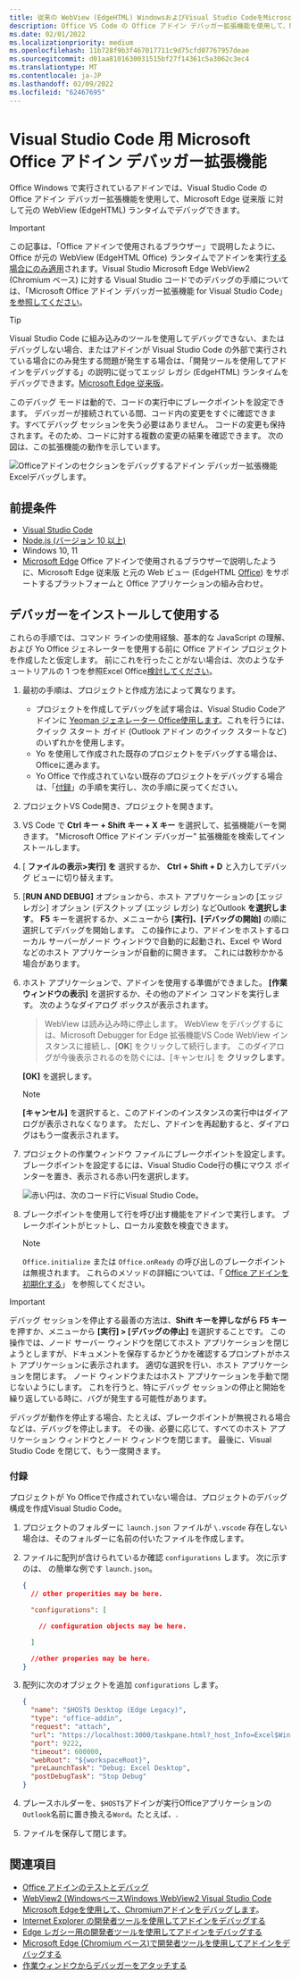 ```yaml
---
title: 従来の WebView (EdgeHTML) WindowsおよびVisual Studio CodeをMicrosoft Edgeアドインをデバッグする
description: Office VS Code の Office アドイン デバッガー拡張機能を使用して、Microsoft Edge 従来版 WebView (EdgeHTML) を使用するアドインをデバッグする方法について説明します。
ms.date: 02/01/2022
ms.localizationpriority: medium
ms.openlocfilehash: 11b728f9b3f467017711c9d75cfd07767957deae
ms.sourcegitcommit: d01aa8101630031515bf27f14361c5a3062c3ec4
ms.translationtype: MT
ms.contentlocale: ja-JP
ms.lasthandoff: 02/09/2022
ms.locfileid: "62467695"
---
```

# <a name="microsoft-office-add-in-debugger-extension-for-visual-studio-code"></a>Visual Studio Code 用 Microsoft Office アドイン デバッガー拡張機能

Office Windows で実行されているアドインでは、Visual Studio Code の Office アドイン デバッガー拡張機能を使用して、Microsoft Edge 従来版 に対して元の WebView (EdgeHTML) ランタイムでデバッグできます。 

> [!IMPORTANT]
> この記事は、「Office アドインで使用されるブラウザー」で説明したように、Office が元の WebView (EdgeHTML Office) ランタイムでアドインを実行[する場合にのみ適用](../concepts/browsers-used-by-office-web-add-ins.md)されます。Visual Studio Microsoft Edge WebView2 (Chromium ベース) に対する Visual Studio コードでのデバッグの手順については、「Microsoft Office アドイン デバッガー拡張機能 for Visual Studio Code」[を参照してください](debug-desktop-using-edge-chromium.md)。

> [!TIP]
> Visual Studio Code に組み込みのツールを使用してデバッグできない、またはデバッグしない場合、またはアドインが Visual Studio Code の外部で実行されている場合にのみ発生する問題が発生する場合は、「開発ツールを使用してアドインをデバッグする」の説明に従ってエッジ レガシ (EdgeHTML) ランタイムをデバッグできます。[Microsoft Edge 従来版](debug-add-ins-using-devtools-edge-legacy.md)。

このデバッグ モードは動的で、コードの実行中にブレークポイントを設定できます。 デバッガーが接続されている間、コード内の変更をすぐに確認できます。すべてデバッグ セッションを失う必要はありません。 コードの変更も保持されます。そのため、コードに対する複数の変更の結果を確認できます。 次の図は、この拡張機能の動作を示しています。

![Officeアドインのセクションをデバッグするアドイン デバッガー拡張機能Excelデバッグします。](../images/vs-debugger-extension-for-office-addins.jpg)

## <a name="prerequisites"></a>前提条件

- [Visual Studio Code](https://code.visualstudio.com/)
- [Node.js (バージョン 10 以上)](https://nodejs.org/)
- Windows 10, 11
- [Microsoft Edge](https://www.microsoft.com/edge) Office アドインで使用されるブラウザーで説明したように、Microsoft Edge 従来版 と元の Web ビュー (EdgeHTML [Office](../concepts/browsers-used-by-office-web-add-ins.md)) をサポートするプラットフォームと Office アプリケーションの組み合わせ。

## <a name="install-and-use-the-debugger"></a>デバッガーをインストールして使用する

これらの手順では、コマンド ラインの使用経験、基本的な JavaScript の理解、および Yo Office ジェネレーターを使用する前に Office アドイン プロジェクトを作成したと仮定します。 前にこれを行ったことがない場合は、次のようなチュートリアルの 1 つを参照Excel Office[検討してください](../tutorials/excel-tutorial.md)。

1. 最初の手順は、プロジェクトと作成方法によって異なります。

   - プロジェクトを作成してデバッグを試す場合は、Visual Studio Codeアドインに [Yeoman ジェネレーター Office使用します](https://github.com/OfficeDev/generator-office)。これを行うには、クイック スタート ガイド (Outlook アドイン のクイック スタート[](../quickstarts/outlook-quickstart.md)など) のいずれかを使用します。 
   - Yo を使用して作成された既存のプロジェクトをデバッグする場合は、Officeに進みます。
   - Yo Office で作成されていない既存のプロジェクトをデバッグする場合は、「[付録](#appendix)」の手順を実行し、次の手順に戻ってください。


1. プロジェクトVS Code開き、プロジェクトを開きます。 

1. VS Code で **Ctrl キー + Shift キー + X キー** を選択して、拡張機能バーを開きます。 "Microsoft Office アドイン デバッガー" 拡張機能を検索してインストールします。

1. [  **ファイルの表示>実行] を** 選択するか、 **Ctrl + Shift + D** と入力してデバッグ ビューに切り替えます。

1. [**RUN AND DEBUG]** オプションから、ホスト アプリケーションの [エッジ レガシ] オプション (デスクトップ (エッジ レガシ) などOutlook **を選択します**。 **F5** キーを選択するか、メニューから **[実行]、[デバッグの開始]** の順に選択してデバッグを開始します。 この操作により、アドインをホストするローカル サーバーがノード ウィンドウで自動的に起動され、Excel や Word などのホスト アプリケーションが自動的に開きます。 これには数秒かかる場合があります。

1. ホスト アプリケーションで、アドインを使用する準備ができました。 **[作業ウィンドウの表示]** を選択するか、その他のアドイン コマンドを実行します。 次のようなダイアログ ボックスが表示されます。

   > WebView は読み込み時に停止します。
   > WebView をデバッグするには、Microsoft Debugger for Edge 拡張機能VS Code WebView インスタンスに接続し、[**OK**] をクリックして続行します。 このダイアログが今後表示されるのを防ぐには、[キャンセル] を **クリックします**。

   **[OK]** を選択します。

   > [!NOTE]
   > **[キャンセル]** を選択すると、このアドインのインスタンスの実行中はダイアログが表示されなくなります。 ただし、アドインを再起動すると、ダイアログはもう一度表示されます。

1. プロジェクトの作業ウィンドウ ファイルにブレークポイントを設定します。 ブレークポイントを設定するには、Visual Studio Code行の横にマウス ポインターを置き、表示される赤い円を選択します。

    ![赤い円は、次のコード行にVisual Studio Code。](../images/set-breakpoint.jpg)

1. ブレークポイントを使用して行を呼び出す機能をアドインで実行します。 ブレークポイントがヒットし、ローカル変数を検査できます。

   > [!NOTE]
   > `Office.initialize` または `Office.onReady` の呼び出しのブレークポイントは無視されます。 これらのメソッドの詳細については、「 [Office アドインを初期化する](../develop/initialize-add-in.md)」 を参照してください。

> [!IMPORTANT]
> デバッグ セッションを停止する最善の方法は、**Shift キーを押しながら F5 キー** を押すか、メニューから **[実行] > [デバッグの停止]** を選択することです。 この操作では、ノード サーバー ウィンドウを閉じてホスト アプリケーションを閉じようとしますが、ドキュメントを保存するかどうかを確認するプロンプトがホスト アプリケーションに表示されます。 適切な選択を行い、ホスト アプリケーションを閉じます。 ノード ウィンドウまたはホスト アプリケーションを手動で閉じないようにします。 これを行うと、特にデバッグ セッションの停止と開始を繰り返している時に、バグが発生する可能性があります。
>
> デバッグが動作を停止する場合、たとえば、ブレークポイントが無視される場合などは、デバッグを停止します。 その後、必要に応じて、すべてのホスト アプリケーション ウィンドウとノード ウィンドウを閉じます。 最後に、Visual Studio Code を閉じて、もう一度開きます。

### <a name="appendix"></a>付録

プロジェクトが Yo Officeで作成されていない場合は、プロジェクトのデバッグ構成を作成Visual Studio Code。 

1. プロジェクトのフォルダーに `launch.json` ファイルが `\.vscode` 存在しない場合は、そのフォルダーに名前の付いたファイルを作成します。 
1. ファイルに配列が含けられているか確認 `configurations` します。 次に示すのは、 の簡単な例です `launch.json`。

    ```json
    {
      // other properities may be here.

      "configurations": [

        // configuration objects may be here.

      ]

      //other properies may be here.
    }
    ```

1. 配列に次のオブジェクトを追加 `configurations` します。

    ```json
    {
      "name": "$HOST$ Desktop (Edge Legacy)",
      "type": "office-addin",
      "request": "attach",
      "url": "https://localhost:3000/taskpane.html?_host_Info=Excel$Win32$16.01$en-US$$$$0",
      "port": 9222,
      "timeout": 600000,
      "webRoot": "${workspaceRoot}",
      "preLaunchTask": "Debug: Excel Desktop",
      "postDebugTask": "Stop Debug"
    }
    ```

1. プレースホルダーを、`$HOST$`アドインが実行Officeアプリケーションの`Outlook`名前に置き換える`Word`。たとえば、.
1. ファイルを保存して閉じます。

## <a name="see-also"></a>関連項目

- [Office アドインのテストとデバッグ](test-debug-office-add-ins.md)
- [WebView2 (WindowsベースWindows WebView2 Visual Studio Code Microsoft Edgeを使用して、Chromiumアドインをデバッグします](debug-desktop-using-edge-chromium.md)。
- [Internet Explorer の開発者ツールを使用してアドインをデバッグする](debug-add-ins-using-f12-tools-ie.md)
- [Edge レガシー用の開発者ツールを使用してアドインをデバッグする](debug-add-ins-using-devtools-edge-legacy.md)
- [Microsoft Edge (Chromium ベース)で開発者ツールを使用してアドインをデバッグする](debug-add-ins-using-devtools-edge-chromium.md)
- [作業ウィンドウからデバッガーをアタッチする](attach-debugger-from-task-pane.md)
